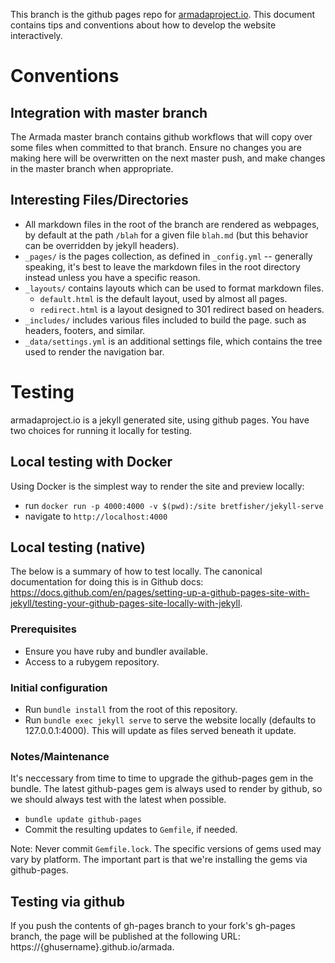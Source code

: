 This branch is the github pages repo for [armadaproject.io](https://armadaproject.io/). This document
contains tips and conventions about how to develop the website interactively.

# Conventions

## Integration with master branch

The Armada master branch contains github workflows that will copy over some
files when committed to that branch. Ensure no changes you are making here
will be overwritten on the next master push, and make changes in the master
branch when appropriate.

## Interesting Files/Directories

- All markdown files in the root of the branch are rendered as webpages, by
  default at the path `/blah` for a given file `blah.md` (but this behavior
  can be overridden by jekyll headers).
- `_pages/` is the pages collection, as defined in `_config.yml` -- generally
  speaking, it's best to leave the markdown files in the root directory
  instead unless you have a specific reason.
- `_layouts/` contains layouts which can be used to format markdown files.
    - `default.html` is the default layout, used by almost all pages.
    - `redirect.html` is a layout designed to 301 redirect based on headers.
- `_includes/` includes various files included to build the page. such as
  headers, footers, and similar.
- `_data/settings.yml` is an additional settings file, which contains the
  tree used to render the navigation bar.

# Testing

armadaproject.io is a jekyll generated site, using github pages. You have two
choices for running it locally for testing.

## Local testing with Docker

Using Docker is the simplest way to render the site and preview locally:

- run `docker run -p 4000:4000 -v $(pwd):/site bretfisher/jekyll-serve`
- navigate to `http://localhost:4000`

## Local testing (native)

The below is a summary of how to test locally. The canonical documentation
for doing this is in Github docs:
https://docs.github.com/en/pages/setting-up-a-github-pages-site-with-jekyll/testing-your-github-pages-site-locally-with-jekyll.

### Prerequisites

- Ensure you have ruby and bundler available.
- Access to a rubygem repository.

### Initial configuration

- Run `bundle install` from the root of this repository.
- Run `bundle exec jekyll serve` to serve the website locally (defaults to
  127.0.0.1:4000). This will update as files served beneath it update.

### Notes/Maintenance

It's neccessary from time to time to upgrade the github-pages gem in the
bundle. The latest github-pages gem is always used to render by github,
so we should always test with the latest when possible.

- `bundle update github-pages`
- Commit the resulting updates to `Gemfile`, if needed.

Note: Never commit `Gemfile.lock`. The specific versions of gems used may
vary by platform. The important part is that we're installing the gems via
github-pages.

## Testing via github

If you push the contents of gh-pages branch to your fork's gh-pages branch,
the page will be published at the following URL:
https://{ghusername}.github.io/armada. 
